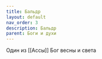 ```yaml
---
title: Бальдр
layout: default
nav_order: 3
description: Бальдр
parent: Боги и духи
---
```


Один из [[Ассы]]
Бог весны и света
